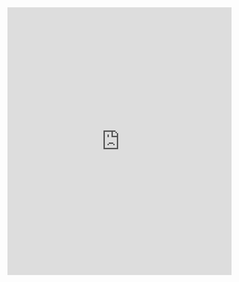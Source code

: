 <iframe src="https://hexgl.bkcore.com/play/" width="100%" height="600" frameborder="0" allowfullscreen></iframe>

